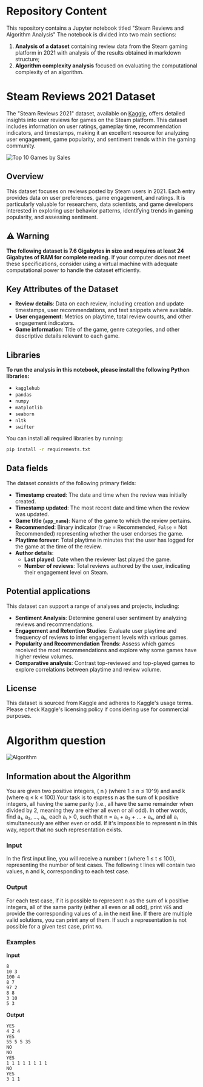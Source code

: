 # Repository Content

This repository contains a Jupyter notebook titled "Steam Reviews and Algorithm Analysis" The notebook is divided into two main sections:
1. **Analysis of a dataset** containing review data from the Steam gaming platform in 2021 with analysis of the results obtained in markdown structure;
2. **Algorithm complexity analysis** focused on evaluating the computational complexity of an algorithm.

# Steam Reviews 2021 Dataset

The "Steam Reviews 2021" dataset, available on [Kaggle](https://www.kaggle.com/datasets/najzeko/steam-reviews-2021), offers detailed insights into user reviews for games on the Steam platform. This dataset includes information on user ratings, gameplay time, recommendation indicators, and timestamps, making it an excellent resource for analyzing user engagement, game popularity, and sentiment trends within the gaming community.

![Top 10 Games by Sales](https://cdn.akamai.steamstatic.com/store/home/store_home_share.jpg)

## Overview

This dataset focuses on reviews posted by Steam users in 2021. Each entry provides data on user preferences, game engagement, and ratings. It is particularly valuable for researchers, data scientists, and game developers interested in exploring user behavior patterns, identifying trends in gaming popularity, and assessing sentiment.

## ⚠️ Warning 

**The following dataset is 7.6 Gigabytes in size and requires at least 24 Gigabytes of RAM for complete reading.** If your computer does not meet these specifications, consider using a virtual machine with adequate computational power to handle the dataset efficiently.

## Key Attributes of the Dataset

- **Review details**: Data on each review, including creation and update timestamps, user recommendations, and text snippets where available.
- **User engagement**: Metrics on playtime, total review counts, and other engagement indicators.
- **Game information**: Title of the game, genre categories, and other descriptive details relevant to each game.

## Libraries

**To run the analysis in this notebook, please install the following Python libraries:**

- `kagglehub`
- `pandas`
- `numpy`
- `matplotlib`
- `seaborn`
- `nltk`
- `swifter`
  
You can install all required libraries by running:
```bash
pip install -r requirements.txt
```

## Data fields

The dataset consists of the following primary fields:

- **Timestamp created**: The date and time when the review was initially created.
- **Timestamp updated**: The most recent date and time when the review was updated.
- **Game title (`app_name`)**: Name of the game to which the review pertains.
- **Recommended**: Binary indicator (`True` = Recommended, `False` = Not Recommended) representing whether the user endorses the game.
- **Playtime forever**: Total playtime in minutes that the user has logged for the game at the time of the review.
- **Author details**:
  - **Last played**: Date when the reviewer last played the game.
  - **Number of reviews**: Total reviews authored by the user, indicating their engagement level on Steam.

## Potential applications

This dataset can support a range of analyses and projects, including:

- **Sentiment Analysis**: Determine general user sentiment by analyzing reviews and recommendations.
- **Engagement and Retention Studies**: Evaluate user playtime and frequency of reviews to infer engagement levels with various games.
- **Popularity and Recommendation Trends**: Assess which games received the most recommendations and explore why some games have higher review volumes.
- **Comparative analysis**: Contrast top-reviewed and top-played games to explore correlations between playtime and review volume.

## License

This dataset is sourced from Kaggle and adheres to Kaggle's usage terms. Please check Kaggle's licensing policy if considering use for commercial purposes.

# Algorithm question

![Algorithm](https://i0.wp.com/bdtechtalks.com/wp-content/uploads/2022/02/algorithm-formulation.jpg)

## Information about the Algorithm

You are given two positive integers, \( n \) (where 1 ≤ n ≤ 10^9) and and k (where q ≤ k ≤ 100).Your task is to express n as the sum of k positive integers, all having the same parity (i.e., all have the same remainder when divided by 2, meaning they are either all even or all odd). In other words, find a₁, a₂, ..., aₖ, each aᵢ > 0, such that n = a₁ + a₂ + ... + aₖ, and all aᵢ simultaneously are either even or odd. If it's impossible to represent n in this way, report that no such representation exists.

### Input

In the first input line, you will receive a number t (where 1 ≤ t ≤ 100), representing the number of test cases. The following t lines will contain two values, n and k, corresponding to each test case.

### Output

For each test case, if it is possible to represent n as the sum of k positive integers, all of the same parity (either all even or all odd), print `YES` and provide the corresponding values of aᵢ in the next line. If there are multiple valid solutions, you can print any of them. If such a representation is not possible for a given test case, print `NO`.

### Examples

**Input**

```text
8
10 3
100 4
8 7
97 2
8 8
3 10
5 3
```

**Output**

```text
YES
4 2 4
YES
55 5 5 35
NO
NO
YES
1 1 1 1 1 1 1 1
NO
YES
3 1 1
```
